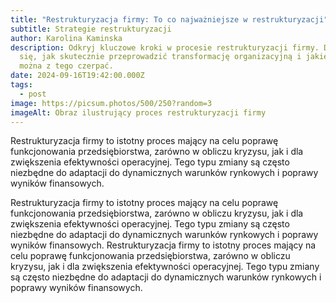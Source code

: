 ```yaml
---
title: "Restrukturyzacja firmy: To co najważniejsze w restrukturyzacji"
subtitle: Strategie restrukturyzacji
author: Karolina Kaminska
description: Odkryj kluczowe kroki w procesie restrukturyzacji firmy. Dowiedz
  się, jak skutecznie przeprowadzić transformację organizacyjną i jakie korzyści
  można z tego czerpać.
date: 2024-09-16T19:42:00.000Z
tags:
  - post
image: https://picsum.photos/500/250?random=3
imageAlt: Obraz ilustrujący proces restrukturyzacji firmy
---
```

Restrukturyzacja firmy to istotny proces mający na celu poprawę funkcjonowania przedsiębiorstwa, zarówno w obliczu kryzysu, jak i dla zwiększenia efektywności operacyjnej. Tego typu zmiany są często niezbędne do adaptacji do dynamicznych warunków rynkowych i poprawy wyników finansowych.


Restrukturyzacja firmy to istotny proces mający na celu poprawę funkcjonowania przedsiębiorstwa, zarówno w obliczu kryzysu, jak i dla zwiększenia efektywności operacyjnej. Tego typu zmiany są często niezbędne do adaptacji do dynamicznych warunków rynkowych i poprawy wyników finansowych.
Restrukturyzacja firmy to istotny proces mający na celu poprawę funkcjonowania przedsiębiorstwa, zarówno w obliczu kryzysu, jak i dla zwiększenia efektywności operacyjnej. Tego typu zmiany są często niezbędne do adaptacji do dynamicznych warunków rynkowych i poprawy wyników finansowych.

